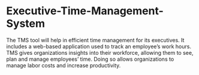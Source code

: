# Executive-Time-Management-System
The TMS tool will help in efficient time management for its executives. It includes a web-based application used to track an employee’s work hours. TMS gives organizations insights into their workforce, allowing them to see, plan and manage employees’ time. Doing so allows organizations to manage labor costs and increase productivity.
